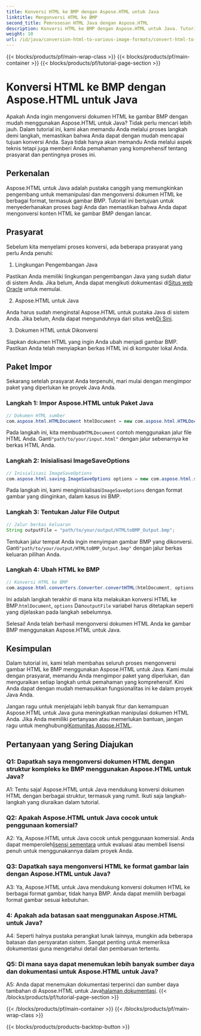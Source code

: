 ```yaml
---
title: Konversi HTML ke BMP dengan Aspose.HTML untuk Java
linktitle: Mengonversi HTML ke BMP
second_title: Pemrosesan HTML Java dengan Aspose.HTML
description: Konversi HTML ke BMP dengan Aspose.HTML untuk Java. Tutorial lengkap untuk mengonversi dokumen HTML ke gambar BMP dengan mudah menggunakan Aspose.HTML untuk Java.
weight: 10
url: /id/java/conversion-html-to-various-image-formats/convert-html-to-bmp/
---
```


{{< blocks/products/pf/main-wrap-class >}}
{{< blocks/products/pf/main-container >}}
{{< blocks/products/pf/tutorial-page-section >}}

# Konversi HTML ke BMP dengan Aspose.HTML untuk Java

Apakah Anda ingin mengonversi dokumen HTML ke gambar BMP dengan mudah menggunakan Aspose.HTML untuk Java? Tidak perlu mencari lebih jauh. Dalam tutorial ini, kami akan memandu Anda melalui proses langkah demi langkah, memastikan bahwa Anda dapat dengan mudah mencapai tujuan konversi Anda. Saya tidak hanya akan memandu Anda melalui aspek teknis tetapi juga memberi Anda pemahaman yang komprehensif tentang prasyarat dan pentingnya proses ini. 

## Perkenalan

Aspose.HTML untuk Java adalah pustaka canggih yang memungkinkan pengembang untuk memanipulasi dan mengonversi dokumen HTML ke berbagai format, termasuk gambar BMP. Tutorial ini bertujuan untuk menyederhanakan proses bagi Anda dan memastikan bahwa Anda dapat mengonversi konten HTML ke gambar BMP dengan lancar.

## Prasyarat

Sebelum kita menyelami proses konversi, ada beberapa prasyarat yang perlu Anda penuhi:

1. Lingkungan Pengembangan Java

 Pastikan Anda memiliki lingkungan pengembangan Java yang sudah diatur di sistem Anda. Jika belum, Anda dapat mengikuti dokumentasi di[Situs web Oracle](https://www.oracle.com/java/technologies/javase-downloads.html) untuk memulai.

2. Aspose.HTML untuk Java

Anda harus sudah menginstal Aspose.HTML untuk pustaka Java di sistem Anda. Jika belum, Anda dapat mengunduhnya dari situs web[Di Sini](https://releases.aspose.com/html/java/).

3. Dokumen HTML untuk Dikonversi

Siapkan dokumen HTML yang ingin Anda ubah menjadi gambar BMP. Pastikan Anda telah menyiapkan berkas HTML ini di komputer lokal Anda.

## Paket Impor

Sekarang setelah prasyarat Anda terpenuhi, mari mulai dengan mengimpor paket yang diperlukan ke proyek Java Anda.

### Langkah 1: Impor Aspose.HTML untuk Paket Java

```java
// Dokumen HTML sumber
com.aspose.html.HTMLDocument htmlDocument = new com.aspose.html.HTMLDocument("path/to/your/input.html");
```

 Pada langkah ini, kita membuat`HTMLDocument` contoh menggunakan jalur file HTML Anda. Ganti`"path/to/your/input.html"` dengan jalur sebenarnya ke berkas HTML Anda.

### Langkah 2: Inisialisasi ImageSaveOptions

```java
// Inisialisasi ImageSaveOptions
com.aspose.html.saving.ImageSaveOptions options = new com.aspose.html.saving.ImageSaveOptions(com.aspose.html.rendering.image.ImageFormat.Bmp);
```

 Pada langkah ini, kami menginisialisasi`ImageSaveOptions` dengan format gambar yang diinginkan, dalam kasus ini BMP.

### Langkah 3: Tentukan Jalur File Output

```java
// Jalur berkas keluaran
String outputFile = "path/to/your/output/HTMLtoBMP_Output.bmp";
```

 Tentukan jalur tempat Anda ingin menyimpan gambar BMP yang dikonversi. Ganti`"path/to/your/output/HTMLtoBMP_Output.bmp"` dengan jalur berkas keluaran pilihan Anda.

### Langkah 4: Ubah HTML ke BMP

```java
// Konversi HTML ke BMP
com.aspose.html.converters.Converter.convertHTML(htmlDocument, options, outputFile);
```

 Ini adalah langkah terakhir di mana kita melakukan konversi HTML ke BMP.`htmlDocument`, `options` Dan`outputFile` variabel harus ditetapkan seperti yang dijelaskan pada langkah sebelumnya.

Selesai! Anda telah berhasil mengonversi dokumen HTML Anda ke gambar BMP menggunakan Aspose.HTML untuk Java.

## Kesimpulan

Dalam tutorial ini, kami telah membahas seluruh proses mengonversi gambar HTML ke BMP menggunakan Aspose.HTML untuk Java. Kami mulai dengan prasyarat, memandu Anda mengimpor paket yang diperlukan, dan menguraikan setiap langkah untuk pemahaman yang komprehensif. Kini Anda dapat dengan mudah memasukkan fungsionalitas ini ke dalam proyek Java Anda.

 Jangan ragu untuk menjelajahi lebih banyak fitur dan kemampuan Aspose.HTML untuk Java guna meningkatkan manipulasi dokumen HTML Anda. Jika Anda memiliki pertanyaan atau memerlukan bantuan, jangan ragu untuk menghubungi[Komunitas Aspose.HTML](https://forum.aspose.com/).

## Pertanyaan yang Sering Diajukan

### Q1: Dapatkah saya mengonversi dokumen HTML dengan struktur kompleks ke BMP menggunakan Aspose.HTML untuk Java?

A1: Tentu saja! Aspose.HTML untuk Java mendukung konversi dokumen HTML dengan berbagai struktur, termasuk yang rumit. Ikuti saja langkah-langkah yang diuraikan dalam tutorial.

### Q2: Apakah Aspose.HTML untuk Java cocok untuk penggunaan komersial?

 A2: Ya, Aspose.HTML untuk Java cocok untuk penggunaan komersial. Anda dapat memperoleh[lisensi sementara](https://purchase.aspose.com/temporary-license/) untuk evaluasi atau membeli lisensi penuh untuk menggunakannya dalam proyek Anda.

### Q3: Dapatkah saya mengonversi HTML ke format gambar lain dengan Aspose.HTML untuk Java?

A3: Ya, Aspose.HTML untuk Java mendukung konversi dokumen HTML ke berbagai format gambar, tidak hanya BMP. Anda dapat memilih berbagai format gambar sesuai kebutuhan.

### 4: Apakah ada batasan saat menggunakan Aspose.HTML untuk Java?

A4: Seperti halnya pustaka perangkat lunak lainnya, mungkin ada beberapa batasan dan persyaratan sistem. Sangat penting untuk memeriksa dokumentasi guna mengetahui detail dan pembaruan tertentu.

### Q5: Di mana saya dapat menemukan lebih banyak sumber daya dan dokumentasi untuk Aspose.HTML untuk Java?

A5: Anda dapat menemukan dokumentasi terperinci dan sumber daya tambahan di Aspose.HTML untuk Java[halaman dokumentasi](https://reference.aspose.com/html/java/).
{{< /blocks/products/pf/tutorial-page-section >}}

{{< /blocks/products/pf/main-container >}}
{{< /blocks/products/pf/main-wrap-class >}}

{{< blocks/products/products-backtop-button >}}
